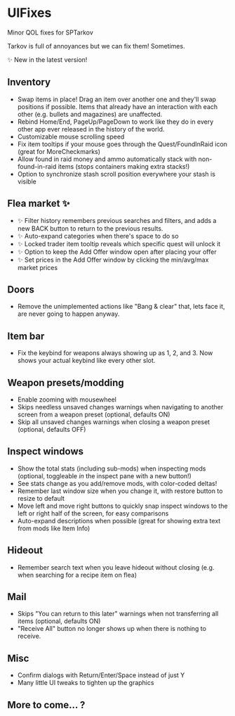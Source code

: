 # UIFixes
Minor QOL fixes for SPTarkov

Tarkov is full of annoyances but we can fix them! Sometimes.

✨ New in the latest version!

## Inventory
- Swap items in place! Drag an item over another one and they'll swap positions if possible. Items that already have an interaction with each other (e.g. bullets and magazines) are unaffected.
- Rebind Home/End, PageUp/PageDown to work like they do in every other app ever released in the history of the world.
- Customizable mouse scrolling speed
- Fix item tooltips if your mouse goes through the Quest/FoundInRaid icon (great for MoreCheckmarks)
- Allow found in raid money and ammo automatically stack with non-found-in-raid items (stops containers making extra stacks!)
- Option to synchronize stash scroll position everywhere your stash is visible

## Flea market ✨
- ✨ Filter history remembers previous searches and filters, and adds a new BACK button to return to the previous results.
- ✨ Auto-expand categories when there's space to do so
- ✨ Locked trader item tooltip reveals which specific quest will unlock it
- ✨ Option to keep the Add Offer window open after placing your offer
- ✨ Set prices in the Add Offer window by clicking the min/avg/max market prices

## Doors
- Remove the unimplemented actions like "Bang & clear" that, lets face it, are never going to happen anyway.

## Item bar
- Fix the keybind for weapons always showing up as 1, 2, and 3. Now shows your actual keybind like every other slot.

## Weapon presets/modding
- Enable zooming with mousewheel
- Skips needless unsaved changes warnings when navigating to another screen from a weapon preset (optional, defaults ON)
- Skip all unsaved changes warnings when closing a weapon preset (optional, defaults OFF)

## Inspect windows
- Show the total stats (including sub-mods) when inspecting mods (optional, toggleable *in* the inspect pane with a new button!)
- See stats change as you add/remove mods, with color-coded deltas!
- Remember last window size when you change it, with restore button to resize to default
- Move left and move right buttons to quickly snap inspect windows to the left or right half of the screen, for easy comparisons
- Auto-expand descriptions when possible (great for showing extra text from mods like Item Info)

## Hideout
- Remember search text when you leave hideout without closing (e.g. when searching for a recipe item on flea)

## Mail
- Skips "You can return to this later" warnings when not transferring all items (optional, defaults ON)
- "Receive All" button no longer shows up when there is nothing to receive.

## Misc
- Confirm dialogs with Return/Enter/Space instead of just Y
- Many little UI tweaks to tighten up the graphics

## More to come... ?